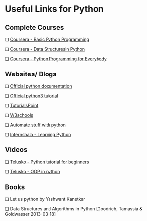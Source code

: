 # Useful Links for Python
## Complete Courses
❏	[Coursera - Basic Python Programming](https://www.coursera.org/learn/python-programming/home/welcome)

❏	[Coursera - Data Structuresin Python](https://www.coursera.org/learn/python-data/home/welcome)

❏	[Coursera - Python Programming for Everybody](https://www.coursera.org/learn/python/home/welcome)

## Websites/ Blogs
❏	[Official python documentation](https://www.python.org/)

❏	[Official python3 tutorial](https://docs.python.org/3/tutorial/)

❏	[TutorialsPoint](https://www.tutorialspoint.com/python/index.html)

❏	[W3schools](https://www.w3schools.com/python/)

❏	[Automate stuff with python](https://automatetheboringstuff.com/)

❏	[Internshala - Learning Python](https://blog.internshala.com/2018/02/how-to-learn-python-programming-a-z-guide-for-beginners/)

## Videos
❏	[Telusko - Python tutorial for beginners](https://www.youtube.com/watch?v=QXeEoD0pB3E&list=PLsyeobzWxl7poL9JTVyndKe62ieoN-MZ3)

❏	[Telusko - OOP in python](https://www.youtube.com/watch?v=qiSCMNBIP2g)

## Books
❏	Let us python by Yashwant Kanetkar

❏	Data Structures and Algorithms in Python [Goodrich, Tamassia & Goldwasser 2013-03-18]
